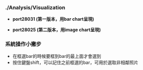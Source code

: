 ### ./Analysis/Visualization
* **port28031 (第一版本，用bar chart呈現)**

* **port28025 (第二版本，用image chart呈現)**

### 系統操作小撇步
* 在框選bar的時候要框到bar的最上面才會選到
* 按住鍵盤shift，可以記住之前框選的bar，可用於選取非相鄰照片
